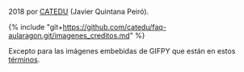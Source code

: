 2018 por [CATEDU](https://catedu.gitbooks.io/robotica-educativa-con-mbot/content/www.catedu.es) \(Javier Quintana Peiró\).

{% include "git+https://github.com/catedu/faq-aularagon.git/imagenes_creditos.md" %}

Excepto para las imágenes embebidas de GIFPY que están en estos [términos](https://giphy.com/terms).

